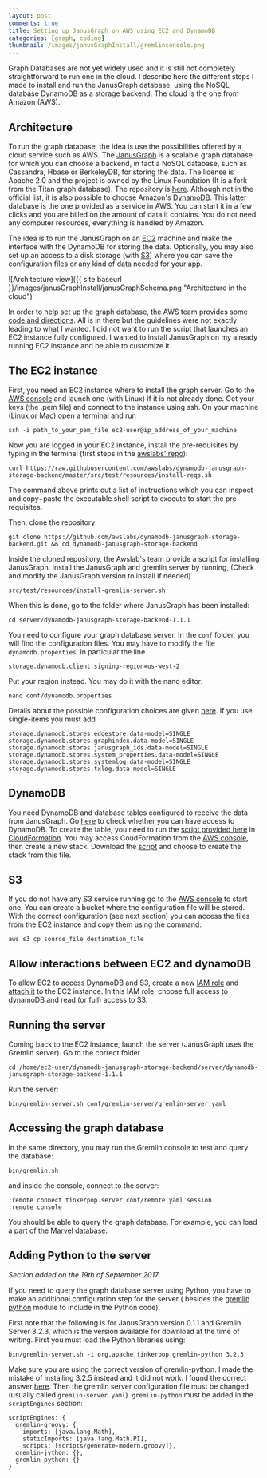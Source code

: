 ```yaml
---
layout: post
comments: true
title: Setting up JanusGraph on AWS using EC2 and DynamoDB
categories: [graph, coding]
thumbnail: /images/janusGraphInstall/gremlinconsole.png
---
```


Graph Databases are not yet widely used and it is still not completely straightforward to run one in the cloud. I describe here the different steps I made to install and run the JanusGraph database, using the NoSQL database DynamoDB as a storage backend. The cloud is the one from Amazon (AWS).

## Architecture

To run the graph database, the idea is use the possibilities offered by a cloud service such as AWS. The [JanusGraph](http://janusgraph.org/) is a scalable graph database for which you can choose a backend, in fact a NoSQL database, such as Cassandra, Hbase or BerkeleyDB, for storing the data. The license is Apache 2.0 and the project is owned by the Linux Foundation (It is a fork from the Titan graph database). The repository is [here](https://github.com/JanusGraph/janusgraph). Although not in the official list, it is also possible to choose Amazon's [DynamoDB](https://en.wikipedia.org/wiki/Amazon_DynamoDB). This latter database is the one provided as a service in AWS. You can start it in a few clicks and you are billed on the amount of data it contains. You do not need any computer resources, everything is handled by Amazon.

The idea is to run the JanusGraph on an [EC2](https://en.wikipedia.org/wiki/Amazon_Elastic_Compute_Cloud) machine and make the interface with the DynamoDB for storing the data. Optionally, you may also set up an access to a disk storage (with [S3](https://en.wikipedia.org/wiki/Amazon_S3)) where you can save the configuration files or any kind of data needed for your app.

![Architecture view]({{ site.baseurl }}/images/janusGraphInstall/janusGraphSchema.png "Architecture in the cloud")

In order to help set up the graph database, the AWS team provides some [code and directions](https://github.com/awslabs/dynamodb-janusgraph-storage-backend). All is in there but the guidelines were not exactly leading to what I wanted. I did not want to run the script that launches an EC2 instance fully configured. I wanted to install JanusGraph on my already running EC2 instance and be able to customize it.

## The EC2 instance

First, you need an EC2 instance where to install the graph server. Go to the [AWS console](http://console.aws.amazon.com/) and launch one (with Linux) if it is not already done. Get your keys (the .pem file) and connect to the instance using ssh. On your machine (Linux or Mac) open a terminal and run
```
ssh -i path_to_your_pem_file ec2-user@ip_address_of_your_machine
```

Now you are logged in your EC2 instance, install the pre-requisites by typing in the terminal (first steps in the [awslabs' repo](https://github.com/awslabs/dynamodb-janusgraph-storage-backend)):

```
curl https://raw.githubusercontent.com/awslabs/dynamodb-janusgraph-storage-backend/master/src/test/resources/install-reqs.sh
```

The command above prints out a list of instructions which you can inspect and copy+paste the executable shell script to execute to start the pre-requisites. 

Then, clone the repository

```
git clone https://github.com/awslabs/dynamodb-janusgraph-storage-backend.git && cd dynamodb-janusgraph-storage-backend
```

Inside the cloned repository, the Awslab's team provide a script for installing JanusGraph. Install the JanusGraph and gremlin server by running, (Check and modify the JanusGraph version to install if needed)

```
src/test/resources/install-gremlin-server.sh
```

When this is done, go to the folder where JanusGraph has been installed:

```
cd server/dynamodb-janusgraph-storage-backend-1.1.1
```

You need to configure your graph database server.
In the `conf` folder, you will find the configuration files. You may have to modify the file `dynamodb.properties`, in particular the line

```
storage.dynamodb.client.signing-region=us-west-2
```

Put your region instead. You may do it with the nano editor:

```
nano conf/dynamodb.properties
```
Details about the possible configuration choices are given [here](https://github.com/awslabs/dynamodb-janusgraph-storage-backend#dynamodb-keycolumnvalue-store-configuration-parameters). If you use single-items you must add

```
storage.dynamodb.stores.edgestore.data-model=SINGLE
storage.dynamodb.stores.graphindex.data-model=SINGLE
storage.dynamodb.stores.janusgraph_ids.data-model=SINGLE
storage.dynamodb.stores.system_properties.data-model=SINGLE
storage.dynamodb.stores.systemlog.data-model=SINGLE
storage.dynamodb.stores.txlog.data-model=SINGLE
```


## DynamoDB
You need DynamoDB and database tables configured to receive the data from JanusGraph. Go [here](https://console.aws.amazon.com/dynamodb/home) to check whether you can have access to DynamoDB.
To create the table, you need to run the [script provided here](https://github.com/awslabs/dynamodb-janusgraph-storage-backend#cloudformation-template-table) in [CloudFormation](https://aws.amazon.com/cloudformation). You may access CoudFormation from the [AWS console](http://console.aws.amazon.com/), then create a new stack. Download the [script](https://github.com/awslabs/dynamodb-janusgraph-storage-backend#cloudformation-template-table) and choose to create the stack from this file.

## S3
If you do not have any S3 service running go to the [AWS console](http://console.aws.amazon.com/) to start one. You can create a bucket where the configuration file will be stored. With the correct configuration (see next section) you can access the files from the EC2 instance and copy them using the command:

```
aws s3 cp source_file destination_file
```

## Allow interactions between EC2 and dynamoDB
To allow EC2 to access DynamoDB and S3, create a new [IAM role](https://console.aws.amazon.com/iam/) and [attach it](http://docs.aws.amazon.com/AWSEC2/latest/UserGuide/iam-roles-for-amazon-ec2.html#attach-iam-role) to the EC2 instance. In this IAM role, choose full access to dynamoDB and read (or full) access to S3.

## Running the server
Coming back to the EC2 instance, launch the server (JanusGraph uses the Gremlin server). Go to the correct folder

```
cd /home/ec2-user/dynamodb-janusgraph-storage-backend/server/dynamodb-janusgraph-storage-backend-1.1.1
```
Run the server:
```
bin/gremlin-server.sh conf/gremlin-server/gremlin-server.yaml
```

## Accessing the graph database
In the same directory, you may run the Gremlin console to test and query the database:

```
bin/gremlin.sh
```

and inside the console, connect to the server:

```
:remote connect tinkerpop.server conf/remote.yaml session
:remote console
```

You should be able to query the graph database. For example, you can load a part of the [Marvel database](https://github.com/awslabs/dynamodb-janusgraph-storage-backend#load-a-subset-of-the-marvel-universe-social-graph).

## Adding Python to the server
*Section added on the 19th of September 2017*

If you need to query the graph database server using Python, you have to make an additional configuration step for the server ( besides the [gremlin python](https://pypi.python.org/pypi/gremlinpython) module to include in the Python code).

First note that the following is for JanusGraph version 0.1.1 and Gremlin Server 3.2.3, which is the version available for download at the time of writing.
First you must load the Python libraries using:
```
bin/gremlin-server.sh -i org.apache.tinkerpop gremlin-python 3.2.3
```
Make sure you are using the correct version of gremlin-python. I made the mistake of installing 3.2.5 instead and it did not work. I found the correct answer [here](https://groups.google.com/forum/#!topic/janusgraph-dev/_EbTdatQ39k).
Then the gremlin server configuration file must be changed (usually called `gremlin-server.yaml`). `gremlin-python` must be added in the `scriptEngines` section:
```
scriptEngines: {
  gremlin-groovy: {
    imports: [java.lang.Math],
    staticImports: [java.lang.Math.PI],
    scripts: [scripts/generate-modern.groovy]},
  gremlin-jython: {},
  gremlin-python: {}
}
```
